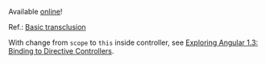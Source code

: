 Available [online](http://atao60.demo.angular.basic-transclude.meteor.com)!

Ref.: [Basic transclusion](https://docs.angularjs.org/api/ng/directive/ngTransclude#basic-transclusion)

With change from `scope` to `this` inside controller, see [Exploring Angular 1.3: Binding to Directive Controllers](http://blog.thoughtram.io/angularjs/2015/01/02/exploring-angular-1.3-bindToController.html).